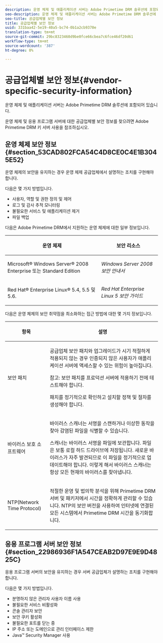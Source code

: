```yaml
---
description: 운영 체제 및 애플리케이션 서버는 Adobe Primetime DRM 솔루션에 포함되어 있습니다.
seo-description: 운영 체제 및 애플리케이션 서버는 Adobe Primetime DRM 솔루션에 포함되어 있습니다.
seo-title: 공급업체별 보안 정보
title: 공급업체별 보안 정보
uuid: 331baa42-5e19-40a5-bc74-0b1a2cb9370e
translation-type: tm+mt
source-git-commit: 29bc8323460d9be0fce66cbea7c6fce46df20d61
workflow-type: tm+mt
source-wordcount: '387'
ht-degree: 0%

---
```



# 공급업체별 보안 정보{#vendor-specific-security-information}

운영 체제 및 애플리케이션 서버는 Adobe Primetime DRM 솔루션에 포함되어 있습니다.

운영 체제 및 응용 프로그램 서버에 대한 공급업체별 보안 정보를 찾으려면 Adobe Primetime DRM 키 서버 사용을 참조하십시오.

## 운영 체제 보안 정보 {#section_53CAD802FCA54C4D8CE0C4E1B3045E52}

운영 체제의 보안을 유지하는 경우 운영 체제 공급업체에서 설명하는 조치를 구현해야 합니다.

다음은 몇 가지 방법입니다.

* 사용자, 역할 및 권한 정의 및 제어
* 로그 및 감사 추적 모니터링
* 불필요한 서비스 및 애플리케이션 제거
* 파일 백업

다음은 Adobe Primetime DRM에서 지원하는 운영 체제에 대한 일부 정보입니다.

<table frame="all" colsep="1" rowsep="1" class="+ topic/table adobe-d/table " id="table_ugl_kjz_n4"> 
 <thead class="- topic/thead "> 
  <tr rowsep="1" class="- topic/row "> 
   <th colname="1" class="- topic/entry entry"> <p class="- topic/p ">운영 체제 </p> </th> 
   <th colname="2" class="- topic/entry entry"> <p class="- topic/p ">보안 리소스 </p> </th> 
  </tr> 
 </thead>
 <tbody class="- topic/tbody "> 
  <tr rowsep="1" class="- topic/row "> 
   <td colname="1" class="- topic/entry "> <p class="- topic/p ">Microsoft® Windows Server® 2008 Enterprise 또는 Standard Edition </p> </td> 
   <td colname="2" class="- topic/entry "> <p class="- topic/p "><i class="+ topic/ph hi-d/i ">Windows Server 2008 보안 안내서</i> </p> </td> 
  </tr> 
  <tr rowsep="0" class="- topic/row "> 
   <td colname="1" class="- topic/entry "> <p class="- topic/p ">Red Hat® Enterprise Linux® 5.4, 5.5 및 5.6. </p> </td> 
   <td colname="2" class="- topic/entry "> <p class="- topic/p "><i class="+ topic/ph hi-d/i ">Red Hat Enterprise Linux 5 보안 가이드</i> </p> </td> 
  </tr> 
 </tbody> 
</table>

다음은 운영 체제의 보안 취약점을 최소화하는 접근 방법에 대한 몇 가지 정보입니다.

<table frame="all" colsep="1" rowsep="1" class="+ topic/table adobe-d/table " id="table_whl_kjz_n4"> 
 <thead class="- topic/thead "> 
  <tr rowsep="1" class="- topic/row "> 
   <th colname="1" class="- topic/entry entry"> <p class="- topic/p ">항목 </p> </th> 
   <th colname="2" class="- topic/entry entry"> <p class="- topic/p ">설명 </p> </th> 
  </tr> 
 </thead>
 <tbody class="- topic/tbody "> 
  <tr rowsep="1" class="- topic/row "> 
   <td colname="1" class="- topic/entry "> <p class="- topic/p ">보안 패치 </p> </td> 
   <td colname="2" class="- topic/entry "> <p class="- topic/p ">공급업체 보안 패치와 업그레이드가 시기 적절하게 적용되지 않는 경우 인증되지 않은 사용자가 애플리케이션 서버에 액세스할 수 있는 위험이 높아집니다. </p> <p>참고: 보안 패치를 프로덕션 서버에 적용하기 전에 테스트해야 합니다. </p> <p class="- topic/p ">패치를 정기적으로 확인하고 설치할 정책 및 절차를 생성해야 합니다. </p> </td> 
  </tr> 
  <tr rowsep="1" class="- topic/row "> 
   <td colname="1" class="- topic/entry "> <p class="- topic/p ">바이러스 보호 소프트웨어 </p> </td> 
   <td colname="2" class="- topic/entry "> <p class="- topic/p ">바이러스 스캐너는 서명을 스캔하거나 이상한 동작을 찾아 감염된 파일을 식별할 수 있습니다. </p> <p>스캐너는 바이러스 서명을 파일에 보관합니다. 파일은 보통 로컬 하드 드라이브에 저장됩니다. 새로운 바이러스가 자주 발견되므로 이 파일을 정기적으로 업데이트해야 합니다. 이렇게 해서 바이러스 스캐너는 항상 모든 현재의 바이러스를 찾아냅니다. </p> </td> 
  </tr> 
  <tr rowsep="0" class="- topic/row "> 
   <td colname="1" class="- topic/entry "> <p class="- topic/p ">NTP(Network Time Protocol) </p> </td> 
   <td colname="2" class="- topic/entry "> <p class="- topic/p ">적절한 운영 및 법의학 분석을 위해 Primetime DRM 서버 및 패키저에서 시간을 정확하게 관리할 수 있습니다. NTP의 보안 버전을 사용하여 인터넷에 연결된 모든 시스템에서 Primetime DRM 시간을 동기화합니다. </p> </td> 
  </tr> 
 </tbody> 
</table>

## 응용 프로그램 서버 보안 정보 {#section_22986936F1A547CEAB2D97E9E9D4825C}

응용 프로그램 서버의 보안을 유지하는 경우 서버 공급업체가 설명하는 조치를 구현해야 합니다.

다음은 몇 가지 방법입니다.

* 분명하지 않은 관리자 사용자 이름 사용
* 불필요한 서비스 비활성화
* 콘솔 관리자 보안
* 보안 쿠키 활성화
* 불필요한 포트를 닫는 중
* IP 주소 또는 도메인으로 관리 인터페이스 제한
* Java™ Security Manager 사용

